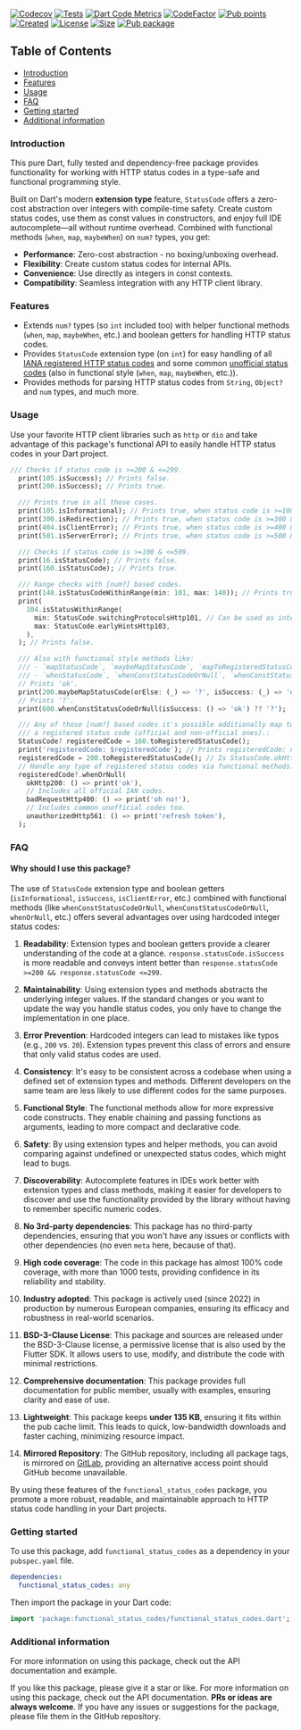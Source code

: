 [![Codecov](https://codecov.io/gh/tsinis/functional_status_codes/branch/main/graph/badge.svg?token=VkxPPVjoJ3)](https://codecov.io/gh/tsinis/functional_status_codes)
[![Tests](https://github.com/tsinis/functional_status_codes/actions/workflows/test.yaml/badge.svg)](https://github.com/tsinis/functional_status_codes/actions/workflows/test.yaml)
[![Dart Code Metrics](https://img.shields.io/badge/passing-dcm?style=flat&logo=dart&logoColor=lightskyblue&label=dcm&color=dark-green)](https://dcm.dev)
[![CodeFactor](https://www.codefactor.io/repository/github/tsinis/functional_status_codes/badge)](https://www.codefactor.io/repository/github/tsinis/functional_status_codes)
[![Pub points](https://img.shields.io/pub/points/functional_status_codes)](https://pub.dev/packages/functional_status_codes/score)
[![Created](https://img.shields.io/github/created-at/tsinis/functional_status_codes)](https://github.com/tsinis/functional_status_codes/commit/23d35c4fc890d01b8dc93409738e4fc61712e94f)
[![License](https://img.shields.io/badge/License-BSD_3--Clause-blue.svg)](https://opensource.org/licenses/BSD-3-Clause)
[![Size](https://img.shields.io/github/languages/code-size/tsinis/functional_status_codes)](https://github.com/tsinis/functional_status_codes#why-should-i-use-this-package)
[![Pub package](https://img.shields.io/pub/v/functional_status_codes.svg)](https://pub.dev/packages/functional_status_codes)

## Table of Contents

- [Introduction](#introduction)
- [Features](#features)
- [Usage](#usage)
- [FAQ](#faq)
- [Getting started](#getting-started)
- [Additional information](#additional-information)

### Introduction

This pure Dart, fully tested and dependency-free package provides functionality for working with HTTP status codes in a type-safe and functional programming style.

Built on Dart's modern **extension type** feature, `StatusCode` offers a zero-cost abstraction over integers with compile-time safety. Create custom status codes, use them as const values in constructors, and enjoy full IDE autocomplete—all without runtime overhead. Combined with functional methods (`when`, `map`, `maybeWhen`) on `num?` types, you get:

- **Performance**: Zero-cost abstraction - no boxing/unboxing overhead.
- **Flexibility**: Create custom status codes for internal APIs.
- **Convenience**: Use directly as integers in const contexts.
- **Compatibility**: Seamless integration with any HTTP client library.

### Features

- Extends `num?` types (so `int` included too) with helper functional methods (`when`, `map`, `maybeWhen`, etc.) and boolean getters for handling HTTP status codes.
- Provides `StatusCode` extension type (on `int`) for easy handling of all [IANA registered HTTP status codes](https://www.iana.org/assignments/http-status-codes/http-status-codes.xml) and some common [unofficial status codes](https://en.wikipedia.org/wiki/List_of_HTTP_status_codes#Unofficial_codes) (also in functional style (`when`, `map`, `maybeWhen`, etc.)).
- Provides methods for parsing HTTP status codes from `String`, `Object?` and `num` types, and much more.

### Usage

Use your favorite HTTP client libraries such as `http` or `dio` and take advantage of this package's functional API to easily handle HTTP status codes in your Dart project.

```dart
/// Checks if status code is >=200 & <=299.
  print(105.isSuccess); // Prints false.
  print(200.isSuccess); // Prints true.

  /// Prints true in all those cases.
  print(105.isInformational); // Prints true, when status code is >=100 & <=199.
  print(300.isRedirection); // Prints true, when status code is >=300 & <=399.
  print(404.isClientError); // Prints true, when status code is >=400 & <=499.
  print(501.isServerError); // Prints true, when status code is >=500 & <=599.

  /// Checks if status code is >=100 & <=599.
  print(16.isStatusCode); // Prints false.
  print(160.isStatusCode); // Prints true.

  /// Range checks with [num?] based codes.
  print(140.isStatusCodeWithinRange(min: 101, max: 140)); // Prints true.
  print(
    104.isStatusWithinRange(
      min: StatusCode.switchingProtocolsHttp101, // Can be used as integer too.
      max: StatusCode.earlyHintsHttp103,
    ),
  ); // Prints false.

  /// Also with functional style methods like:
  /// - `mapStatusCode`, `maybeMapStatusCode`, `mapToRegisteredStatusCode`,
  /// - `whenStatusCode`, `whenConstStatusCodeOrNull`, `whenConstStatusCode`.
  // Prints 'ok'.
  print(200.maybeMapStatusCode(orElse: (_) => '?', isSuccess: (_) => 'ok'));
  // Prints '?'.
  print(600.whenConstStatusCodeOrNull(isSuccess: () => 'ok') ?? '?');

  /// Any of those [num?] based codes it's possible additionally map to
  /// a registered status code (official and non-official ones).:
  StatusCode? registeredCode = 160.toRegisteredStatusCode();
  print('registeredCode: $registeredCode'); // Prints registeredCode: null.
  registeredCode = 200.toRegisteredStatusCode(); // Is StatusCode.okHttp200.
  // Handle any type of registered status codes via functional methods:
  registeredCode?.whenOrNull(
    okHttp200: () => print('ok'),
    // Includes all official IAN codes.
    badRequestHttp400: () => print('oh no!'),
    // Includes common unofficial codes too.
    unauthorizedHttp561: () => print('refresh token'),
  );
```

### FAQ

#### Why should I use this package?

The use of `StatusCode` extension type and boolean getters (`isInformational`, `isSuccess`, `isClientError`, etc.) combined with functional methods (like `whenConstStatusCodeOrNull`, `whenConstStatusCodeOrNull`, `whenOrNull`, etc.) offers several advantages over using hardcoded integer status codes:

1. **Readability**: Extension types and boolean getters provide a clearer understanding of the code at a glance. `response.statusCode.isSuccess` is more readable and conveys intent better than `response.statusCode >=200 && response.statusCode <=299`.

2. **Maintainability**: Using extension types and methods abstracts the underlying integer values. If the standard changes or you want to update the way you handle status codes, you only have to change the implementation in one place.

3. **Error Prevention**: Hardcoded integers can lead to mistakes like typos (e.g., `200` vs. `20`). Extension types prevent this class of errors and ensure that only valid status codes are used.

4. **Consistency**: It's easy to be consistent across a codebase when using a defined set of extension types and methods. Different developers on the same team are less likely to use different codes for the same purposes.

5. **Functional Style**: The functional methods allow for more expressive code constructs. They enable chaining and passing functions as arguments, leading to more compact and declarative code.

6. **Safety**: By using extension types and helper methods, you can avoid comparing against undefined or unexpected status codes, which might lead to bugs.

7. **Discoverability**: Autocomplete features in IDEs work better with extension types and class methods, making it easier for developers to discover and use the functionality provided by the library without having to remember specific numeric codes.

8. **No 3rd-party dependencies**: This package has no third-party dependencies, ensuring that you won't have any issues or conflicts with other dependencies (no even `meta` here, because of that).

9. **High code coverage**: The code in this package has almost 100% code coverage, with more than 1000 tests, providing confidence in its reliability and stability.

10. **Industry adopted**: This package is actively used (since 2022) in production by numerous European companies, ensuring its efficacy and robustness in real-world scenarios.

11. **BSD-3-Clause License**: This package and sources are released under the BSD-3-Clause license, a permissive license that is also used by the Flutter SDK. It allows users to use, modify, and distribute the code with minimal restrictions.

12. **Comprehensive documentation**: This package provides full documentation for public member, usually with examples, ensuring clarity and ease of use.

13. **Lightweight**: This package keeps **under 135 KB**, ensuring it fits within the pub cache limit. This leads to quick, low-bandwidth downloads and faster caching, minimizing resource impact.

14. **Mirrored Repository**: The GitHub repository, including all package tags, is mirrored on [GitLab](https://gitlab.com/tsinis/functional_status_codes/), providing an alternative access point should GitHub become unavailable.

By using these features of the `functional_status_codes` package, you promote a more robust, readable, and maintainable approach to HTTP status code handling in your Dart projects.

### Getting started

To use this package, add `functional_status_codes` as a dependency in your `pubspec.yaml` file.

```yaml
dependencies:
  functional_status_codes: any
```

Then import the package in your Dart code:

```dart
import 'package:functional_status_codes/functional_status_codes.dart';
```

### Additional information

For more information on using this package, check out the API documentation and example.

If you like this package, please give it a star or like. For more information on using this package, check out the API documentation. **PRs or ideas are always welcome**.
If you have any issues or suggestions for the package, please file them in the GitHub repository.
